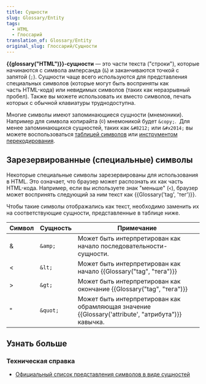 ```yaml
---
title: Сущности
slug: Glossary/Entity
tags:
  - HTML
  - Глоссарий
translation_of: Glossary/Entity
original_slug: Глоссарий/Сущности
---
```

**{{glossary("HTML")}}-сущности** — это части текста ("строки"), которые начинаются с символа амперсанда (`&`) и заканчиваются точкой с запятой (`;`). Сущности чаще всего используются для представления специальных символов (которые могут быть восприняты как часть HTML-кода) или невидимых символов (таких как неразрывный пробел). Также вы можете использовать их вместо символов, печать которых с обычной клавиатуры труднодоступна.

<div class="note"><p>Многие символы имеют запоминающиеся сущности (мнемоники). Например для символа копирайта (<code>©</code>) мнемоникой будет <code>&#x26;copy;</code>.  Для менее запоминающихся сущностей, таких как <code>&#x26;#8212;</code> или <code>&#x26;#x2014;</code> вы можете воспользоваться <a href="https://dev.w3.org/html5/html-author/charref">таблицей символов</a> или <a href="https://mothereff.in/html-entities">инструментом перекодирования</a>.</p></div>

## Зарезервированные (специальные) символы

Некоторые специальные символы зарезервированы для использования в HTML. Это означает, что браузер может распознать их как часть HTML-кода. Например, если вы используете знак "меньше" (`<`), браузер может воспринять следующий за ним текст как {{Glossary('tag', 'тег')}}.

Чтобы такие символы отображались как текст, необходимо заменить их на соответствующие сущности, представленные в таблице ниже.

| Символ | Сущность | Примечание                                                                                                                |
| ------ | -------- | ------------------------------------------------------------------------------------------------------------------------- |
| &      | `&amp;`  | Может быть интерпретирован как начало последовательности-сущности.                                                        |
| <      | `&lt;`   | Может быть интерпретирован как начало {{Glossary("tag", "тега")}}                                            |
| >      | `&gt;`   | Может быть интерпретирован как окончание {{Glossary("tag", "тега")}}                                         |
| "      | `&quot;` | Может быть интерпретирован как обрамляющая значение {{Glossary('attribute', "атрибута")}} кавычка. |

## Узнать больше

### Техническая справка

- [Официальный список представления символов в виде сущностей](https://dev.w3.org/html5/html-author/charref)

